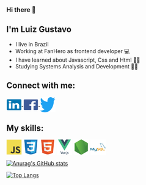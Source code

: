 ### Hi there 👋
## I'm Luiz Gustavo 
  * I live in Brazil
  * Working at FanHero as frontend developer :computer:
  * I have learned about Javascript, Css and Html :man_technologist:
  * Studying Systems Analysis and Development :student:
## Connect with me:
<a href="https://www.linkedin.com/in/lgustavos/" target="_blank">
<img align="center" alt="Gustavo-Linkedin" height="30" width="40" src="https://raw.githubusercontent.com/devicons/devicon/master/icons/linkedin/linkedin-original.svg"
 style="max-width: 100%";>
</a>
<a href="https://www.facebook.com/profile.php?id=100011033826066" target="_blank">
<img align="center" alt="Gustavo-Linkedin" height="30" width="40" src="https://raw.githubusercontent.com/devicons/devicon/master/icons/facebook/facebook-original.svg"
 style="max-width: 100%";>
</a>
<a href="https://twitter.com/__gussilva" target="_blank">
<img align="center" alt="Gustavo-Linkedin" height="40" width="40" src="https://raw.githubusercontent.com/devicons/devicon/master/icons/twitter/twitter-original.svg"
 style="max-width: 100%";>
</a>

## My skills:
<img src="https://raw.githubusercontent.com/devicons/devicon/master/icons/javascript/javascript-original.svg" alt="Javascript" height="40" width="40" align="center" style="max-width: 100%"></img>
<img src="https://raw.githubusercontent.com/devicons/devicon/master/icons/css3/css3-original.svg" alt="Css" height="40" width="40" align="center" style="max-width: 100%"></img>
<img src="https://raw.githubusercontent.com/devicons/devicon/master/icons/html5/html5-original.svg" alt="Html" height="40" width="40" align="center" style="max-width: 100%"></img>
<img src="https://raw.githubusercontent.com/devicons/devicon/master/icons/vuejs/vuejs-original-wordmark.svg" alt="Vue.js" height="40" width="40" align="center" style="max-width: 100%"></img>
<img src="https://raw.githubusercontent.com/devicons/devicon/master/icons/nodejs/nodejs-original.svg" alt="Node.js" height="40" width="40" align="center" style="max-width: 100%"></img>
<img src="https://raw.githubusercontent.com/devicons/devicon/master/icons/mysql/mysql-original-wordmark.svg" alt="MySQL" height="40" width="40" align="center" style="max-width: 100%"></img>

[![Anurag's GitHub stats](https://github-readme-stats.vercel.app/api?username=LGustavos)](https://github.com/LGustavos/github-readme-stats)

[![Top Langs](https://github-readme-stats.vercel.app/api/top-langs/?username=LGustavos&layout=compact)](https://github.com/LGustavos/github-readme-stats)

<!--
**LGustavos/LGustavos** is a ✨ _special_ ✨ repository because its `README.md` (this file) appears on your GitHub profile.

Here are some ideas to get you started:

- 🔭 I’m currently working on ...
- 🌱 I’m currently learning ...
- 👯 I’m looking to collaborate on ...
- 🤔 I’m looking for help with ...
- 💬 Ask me about ...
- 📫 How to reach me: ...
- 😄 Pronouns: ...
- ⚡ Fun fact: ...
-->
